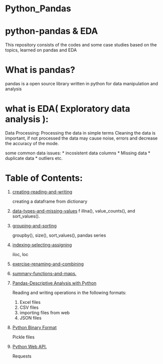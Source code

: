 # Python_Pandas
# python-pandas & EDA
This repository consists of the codes and some case studies based on the topics, learned on pandas and EDA

# What is pandas?
pandas is a open source library written in python for data manipulation and analysis

# what is EDA( Exploratory data analysis ):
Data Processing: Processing the data in simple terms Cleaning the data is important, if not processed the data may cause noise, errors and decrease the accuracy of the mode.

some common data issues: * incosistent data columns * Missing data * duplicate data * outliers etc.

# Table of Contents:
1. [creating-reading-and-writing](https://github.com/AnureetKaurTiwana/Python_Pandas/blob/main/exercise-creating-reading-and-writing.ipynb)
   
   creating a dataframe from dictionary
   
2. [data-types-and-missing-values](https://github.com/AnureetKaurTiwana/Python_Pandas/blob/main/exercise-data-types-and-missing-values%20(1).ipynb)
    f
    illna(), value_counts(), and sort_values().
3. [grouping-and-sorting](https://github.com/AnureetKaurTiwana/Python_Pandas/blob/main/exercise-grouping-and-sorting.ipynb)
   
   groupby(), size(), sort_values(), pandas series
4. [indexing-selecting-assigning](https://github.com/AnureetKaurTiwana/Python_Pandas/blob/main/exercise-indexing-selecting-assigning.ipynb)
   
   iloc, loc
5. [exercise-renaming-and-combining](https://github.com/AnureetKaurTiwana/Python_Pandas/blob/main/exercise-renaming-and-combining.ipynb)
6. [summary-functions-and-maps.](https://github.com/AnureetKaurTiwana/Python_Pandas/blob/main/exercise-summary-functions-and-maps.ipynb)
7. [Pandas-Descriptive Analysis with Python](https://github.com/AnureetKaurTiwana/Python_Pandas/blob/main/Pandas-Descriptive%20Analysis%20with%20Python.py)
   
   Reading and writing operations in the following formats:
   1. Excel files
   2. CSV files
   3. importing files from web
   4. JSON files
8. [Python Binary Format](https://github.com/AnureetKaurTiwana/Python_Pandas/blob/main/Python%20Binary%20Format.py)
   
   Pickle files
9. [Python Web API.](https://github.com/AnureetKaurTiwana/Python_Pandas/blob/main/Python%20Web%20API.py)
   
   Requests


